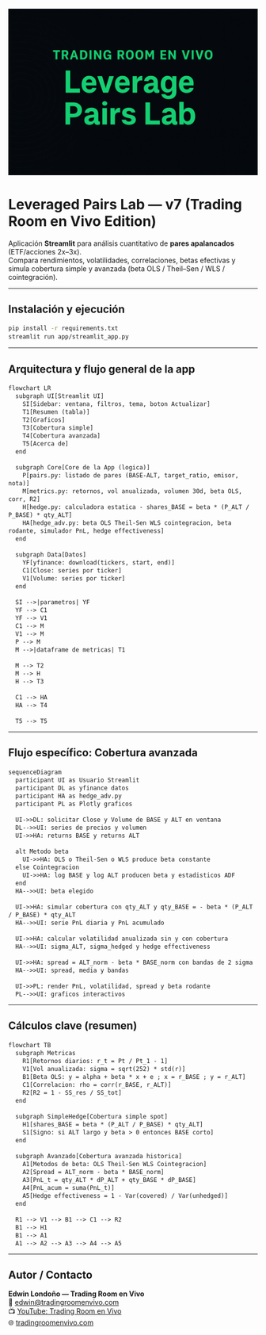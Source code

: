 
<p align="center">
  <img src="banner.png" width="800" />
</p>

# Leveraged Pairs Lab — v7 (Trading Room en Vivo Edition)

Aplicación **Streamlit** para análisis cuantitativo de **pares apalancados** (ETF/acciones 2x–3x).  
Compara rendimientos, volatilidades, correlaciones, betas efectivas y simula cobertura simple y avanzada (beta OLS / Theil–Sen / WLS / cointegración).

---

## Instalación y ejecución

```bash
pip install -r requirements.txt
streamlit run app/streamlit_app.py
```

---

## Arquitectura y flujo general de la app

```mermaid
flowchart LR
  subgraph UI[Streamlit UI]
    SI[Sidebar: ventana, filtros, tema, boton Actualizar]
    T1[Resumen (tabla)]
    T2[Graficos]
    T3[Cobertura simple]
    T4[Cobertura avanzada]
    T5[Acerca de]
  end

  subgraph Core[Core de la App (logica)]
    P[pairs.py: listado de pares (BASE-ALT, target_ratio, emisor, nota)]
    M[metrics.py: retornos, vol anualizada, volumen 30d, beta OLS, corr, R2]
    H[hedge.py: calculadora estatica - shares_BASE = beta * (P_ALT / P_BASE) * qty_ALT]
    HA[hedge_adv.py: beta OLS Theil-Sen WLS cointegracion, beta rodante, simulador PnL, hedge effectiveness]
  end

  subgraph Data[Datos]
    YF[yfinance: download(tickers, start, end)]
    C1[Close: series por ticker]
    V1[Volume: series por ticker]
  end

  SI -->|parametros| YF
  YF --> C1
  YF --> V1
  C1 --> M
  V1 --> M
  P --> M
  M -->|dataframe de metricas| T1

  M --> T2
  M --> H
  H --> T3

  C1 --> HA
  HA --> T4

  T5 --> T5
```

---

## Flujo específico: Cobertura avanzada

```mermaid
sequenceDiagram
  participant UI as Usuario Streamlit
  participant DL as yfinance datos
  participant HA as hedge_adv.py
  participant PL as Plotly graficos

  UI->>DL: solicitar Close y Volume de BASE y ALT en ventana
  DL-->>UI: series de precios y volumen
  UI->>HA: returns BASE y returns ALT

  alt Metodo beta
    UI->>HA: OLS o Theil-Sen o WLS produce beta constante
  else Cointegracion
    UI->>HA: log BASE y log ALT producen beta y estadisticos ADF
  end
  HA-->>UI: beta elegido

  UI->>HA: simular cobertura con qty_ALT y qty_BASE = - beta * (P_ALT / P_BASE) * qty_ALT
  HA-->>UI: serie PnL diaria y PnL acumulado

  UI->>HA: calcular volatilidad anualizada sin y con cobertura
  HA-->>UI: sigma_ALT, sigma_hedged y hedge effectiveness

  UI->>HA: spread = ALT_norm - beta * BASE_norm con bandas de 2 sigma
  HA-->>UI: spread, media y bandas

  UI->>PL: render PnL, volatilidad, spread y beta rodante
  PL-->>UI: graficos interactivos
```

---

## Cálculos clave (resumen)

```mermaid
flowchart TB
  subgraph Metricas
    R1[Retornos diarios: r_t = Pt / Pt_1 - 1]
    V1[Vol anualizada: sigma = sqrt(252) * std(r)]
    B1[Beta OLS: y = alpha + beta * x + e ; x = r_BASE ; y = r_ALT]
    C1[Correlacion: rho = corr(r_BASE, r_ALT)]
    R2[R2 = 1 - SS_res / SS_tot]
  end

  subgraph SimpleHedge[Cobertura simple spot]
    H1[shares_BASE = beta * (P_ALT / P_BASE) * qty_ALT]
    S1[Signo: si ALT largo y beta > 0 entonces BASE corto]
  end

  subgraph Avanzado[Cobertura avanzada historica]
    A1[Metodos de beta: OLS Theil-Sen WLS Cointegracion]
    A2[Spread = ALT_norm - beta * BASE_norm]
    A3[PnL_t = qty_ALT * dP_ALT + qty_BASE * dP_BASE]
    A4[PnL_acum = suma(PnL_t)]
    A5[Hedge effectiveness = 1 - Var(covered) / Var(unhedged)]
  end

  R1 --> V1 --> B1 --> C1 --> R2
  B1 --> H1
  B1 --> A1
  A1 --> A2 --> A3 --> A4 --> A5
```

---

## Autor / Contacto

**Edwin Londoño — Trading Room en Vivo**  
📧 edwin@tradingroomenvivo.com  
📺 [YouTube: Trading Room en Vivo](https://www.youtube.com/@tradingRoomenVivo)  
🌐 [tradingroomenvivo.com](https://www.tradingroomenvivo.com)
